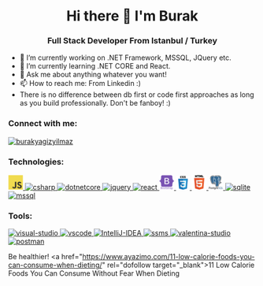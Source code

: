 <h1 align="center">Hi there 👋 I'm Burak</h1>
<h3 align="center">Full Stack Developer From Istanbul / Turkey</h3>


- 🔭 I’m currently working on .NET Framework, MSSQL, JQuery etc.
- 🌱 I’m currently learning .NET CORE and React.
- 💬 Ask me about anything whatever you want!
- 📫 How to reach me: From Linkedin :)
- There is no difference between db first or code first approaches as long as you build professionally. Don't be fanboy! :)

### Connect with me:

<p align="left">
<a href="https://www.linkedin.com/in/burak-yagizyilmaz" target="blank"><img align="center" src="https://velanovascular.com/wp-content/uploads/2020/06/LinkedIn.png" alt="burakyagizyilmaz" height="30" width="30" /></a>
</p>

### Technologies:

<a href="https://developer.mozilla.org/en-US/docs/Web/JavaScript" target="_blank"> <img src="https://raw.githubusercontent.com/devicons/devicon/master/icons/javascript/javascript-original.svg" alt="javascript" width="30" height="30"/> </a> 
<a href="https://docs.microsoft.com/en-us/dotnet/csharp/" target="_blank"> <img src="https://seeklogo.com/images/C/c-sharp-c-logo-02F17714BA-seeklogo.com.png" alt="csharp" width="27" height="30"/> </a>
<a href="https://dotnet.microsoft.com/" target="_blank"> <img src="https://upload.wikimedia.org/wikipedia/commons/thumb/e/ee/.NET_Core_Logo.svg/1200px-.NET_Core_Logo.svg.png" alt="dotnetcore" width="30" height="30"/> </a>
<a href="https://jquery.com/" target="_blank"> <img src="https://cdn.iconscout.com/icon/free/png-256/jquery-10-1175155.png" alt="jquery" width="33" height="30"/> </a> 
<a href="https://reactjs.org/" target="_blank"> <img src="https://upload.wikimedia.org/wikipedia/commons/thumb/4/47/React.svg/1200px-React.svg.png" alt="react" width="33" height="30"/> </a> 
<a href="https://getbootstrap.com" target="_blank"> <img src="https://raw.githubusercontent.com/devicons/devicon/master/icons/bootstrap/bootstrap-plain-wordmark.svg" alt="bootstrap" width="30" height="30"/> </a>
<a href="https://www.w3schools.com/css/" target="_blank"> <img src="https://raw.githubusercontent.com/devicons/devicon/master/icons/css3/css3-original-wordmark.svg" alt="css3" width="28" height="28"/> </a> 
<a href="https://www.w3.org/html/" target="_blank"> <img src="https://raw.githubusercontent.com/devicons/devicon/master/icons/html5/html5-original-wordmark.svg" alt="html5" width="30" height="30"/> </a> 
<a href="https://www.postgresql.org" target="_blank"> <img src="https://raw.githubusercontent.com/devicons/devicon/master/icons/postgresql/postgresql-original-wordmark.svg" alt="postgresql" width="30" height="30"/> </a>
<a href="https://www.sqlite.org/" target="_blank"> <img src="https://www.vectorlogo.zone/logos/sqlite/sqlite-icon.svg" alt="sqlite" width="30" height="30"/> </a>
<a href="https://www.microsoft.com/en-us/sql-server/" target="_blank"> <img src="https://www.svgrepo.com/show/303229/microsoft-sql-server-logo.svg" alt="mssql" width="30" height="30"/> </a>



### Tools:

<a href="#" target="_blank"> <img src="https://upload.wikimedia.org/wikipedia/commons/thumb/5/59/Visual_Studio_Icon_2019.svg/2060px-Visual_Studio_Icon_2019.svg.png" alt="visual-studio" width="30" height="30"/> </a>
<a href="https://code.visualstudio.com/" target="_blank"> <img src="https://upload.wikimedia.org/wikipedia/commons/thumb/9/9a/Visual_Studio_Code_1.35_icon.svg/1024px-Visual_Studio_Code_1.35_icon.svg.png" alt="vscode" width="30" height="30"/> </a>
<a href="https://www.jetbrains.com/idea/" target="_blank"> <img src="https://upload.wikimedia.org/wikipedia/commons/thumb/f/f4/IntelliJ_IDEA_Edu_Icon.svg/512px-IntelliJ_IDEA_Edu_Icon.svg.png" alt="IntelliJ-IDEA" width="30" height="30"/> </a>
<a href="#" target="_blank"> <img src="https://www.edureka.co/blog/wp-content/uploads/2019/10/logo.png" alt="ssms" width="30" height="30"/> </a>
<a href="https://www.valentina-db.com/en/valentina-studio-overview" target="_blank"> <img src="https://img.utdstc.com/icon/bdb/aca/bdbaca30b0d1fffefb0bc26eb5a678f44f508aceb5f5fdb6e1728c89b52d6767:200" alt="valentina-studio" width="30" height="30"/> </a>
<a href="https://postman.com" target="_blank"> <img src="https://www.vectorlogo.zone/logos/getpostman/getpostman-icon.svg" alt="postman" width="30" height="30"/> </a> 

Be healthier! <a href="https://www.ayazimo.com/11-low-calorie-foods-you-can-consume-when-dieting/" rel="dofollow target="_blank">11 Low Calorie Foods You Can Consume Without Fear When Dieting</a>
